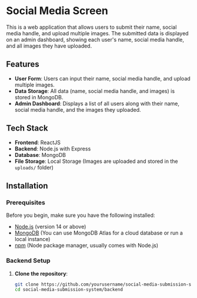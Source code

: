 # Social Media Screen

This is a web application that allows users to submit their name, social media handle, and upload multiple images. The submitted data is displayed on an admin dashboard, showing each user's name, social media handle, and all images they have uploaded.

## Features

- **User Form**: Users can input their name, social media handle, and upload multiple images.
- **Data Storage**: All data (name, social media handle, and images) is stored in MongoDB.
- **Admin Dashboard**: Displays a list of all users along with their name, social media handle, and the images they uploaded.

## Tech Stack

- **Frontend**: ReactJS
- **Backend**: Node.js with Express
- **Database**: MongoDB
- **File Storage**: Local Storage (Images are uploaded and stored in the `uploads/` folder)

## Installation

### Prerequisites

Before you begin, make sure you have the following installed:

- [Node.js](https://nodejs.org/) (version 14 or above)
- [MongoDB](https://www.mongodb.com/) (You can use MongoDB Atlas for a cloud database or run a local instance)
- [npm](https://www.npmjs.com/) (Node package manager, usually comes with Node.js)

### Backend Setup

1. **Clone the repository**:

   ```bash
   git clone https://github.com/yourusername/social-media-submission-system.git
   cd social-media-submission-system/backend
